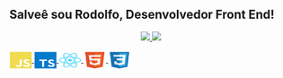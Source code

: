 ## Salveê sou  Rodolfo, Desenvolvedor Front End!
<div align="center">
  <a href="https://github.com/Jrodolfosilva">
  <img height="160em" src="https://github-readme-stats.vercel.app/api?username=Jrodolfosilva&show_icons=true&theme=dracula&include_all_commits=true&count_private=true"/>
  <img height="160em" src="https://github-readme-stats.vercel.app/api/top-langs/?username=Jrodolfosilva&layout=compact&langs_count=7&theme=dracula"/>
</div>
<div style="display: inline_block"><br>
  <img align="center" alt="Rodolfo-Js" height="30" width="40" src="https://raw.githubusercontent.com/devicons/devicon/master/icons/javascript/javascript-plain.svg">
  <img align="center" alt="Rodolfo-Ts" height="30" width="40" src="https://raw.githubusercontent.com/devicons/devicon/master/icons/typescript/typescript-plain.svg">
  <img align="center" alt="Rodolfo-React" height="30" width="40" src="https://raw.githubusercontent.com/devicons/devicon/master/icons/react/react-original.svg">
  <img align="center" alt="Rodolfo-HTML" height="30" width="40" src="https://raw.githubusercontent.com/devicons/devicon/master/icons/html5/html5-original.svg">
  <img align="center" alt="Rodolfo-CSS" height="30" width="40" src="https://raw.githubusercontent.com/devicons/devicon/master/icons/css3/css3-original.svg">
  
</div>
  
  ##
 
<div> 
 
</div>
